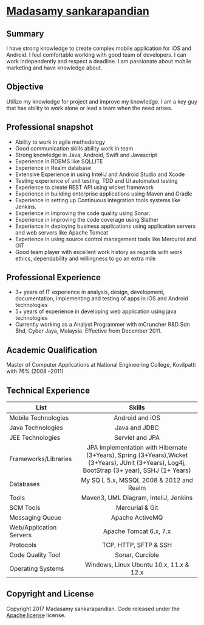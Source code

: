 # [Madasamy sankarapandian](http://swotge.github.io/) 


## Summary

 I have strong knowledge to create complex mobile application for iOS and Android. I feel comfortable working with good team of developers. I can work independently and respect a deadline. I am passionate about mobile marketing and have knowledge about.


## Objective

 Utilize my knowledge for project and improve my knowledge. I am a key guy that has ability to work alone or lead a team when the need arises.

## Professional snapshot

  * Ability to work in agile methodology
  * Good communication skills ability work in team
  * Strong knowledge in Java, Android, Swift and Javascript
  * Experience in RDBMS like SQLLITE
  * Experience in Realm database
  * Extensive Experience in using InteliJ and Android Studio and Xcode
  * Testing experience of unit testing, TDD and UI automated testing
  * Experience to create REST API using wicket framework
  * Experience in building enterprise applications using Maven and Gradle
  * Experience in setting up Continuous integration tools systems like Jenkins.
  * Experience in improving the code quality using Sonar.
  * Experience in improving the code coverage using Slather
  * Experience in deploying business applications using application servers and web servers like Apache Tomcat
  * Experience in using source control management tools like Mercurial and GIT
  * Good team player with excellent work history as regards with work ethics, dependability and willingness to go an extra mile
  
  
## Professional Experience

 * 3+ years of IT experience in analysis, design, development, documentation, implementing and testing of apps in iOS and    Android technologies
 * 5+ years of experience in developing web application using java technologies
 * Currently working as a Analyst Programmer with mCruncher R&D Sdn Bhd, Cyber Jaya, Malaysia. Effective from December 2011.
 
## Academic Qualification

  Master of Computer Applications at National Engineering College, Kovilpatti with 76% (2008 –2011)
  
## Technical Experience

 List       | Skills           
 ------------- |:-------------:
Mobile Technologies | Android and iOS
Java Technologies		|	Java and JDBC
JEE Technologies   |	Servlet and JPA
|Frameworks/Libraries		|	JPA Implementation with Hibernate (3+Years), Spring (3+Years),Wicket (3+Years), JUnit (3+Years), Log4j, BootStrap (3+ year), SSHJ (1+ Years)
Databases		|	My SQ L 5.x, MSSQL 2008 & 2012 and Realm
Tools				|	Maven3, UML Diagram, InteliJ, Jenkins
SCM Tools	|	 Mercurial & Git
Messaging Queue		| 	Apache ActiveMQ
Web/Application Servers	|	Apache Tomcat 6.x, 7.x	
Protocols		|	TCP, HTTP, SFTP & SSH
Code Quality Tool		| 	Sonar, Curcible
Operating Systems		|	Windows, Linux Ubuntu 10.x, 11.x & 12.x  
 
## Copyright and License

Copyright 2017 Madasamy sankarapandian. Code released under the [Apache license](https://github.com/swotge/swotge.github.io/blob/master/LICENSE) license.
